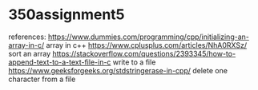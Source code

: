 # 350assignment5

references:
https://www.dummies.com/programming/cpp/initializing-an-array-in-c/ array in c++
https://www.cplusplus.com/articles/NhA0RXSz/ sort an array
https://stackoverflow.com/questions/2393345/how-to-append-text-to-a-text-file-in-c write to a file
https://www.geeksforgeeks.org/stdstringerase-in-cpp/ delete one character from a file 
